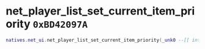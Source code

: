 # net_player_list_set_current_item_priority `0xBD42097A`

```lua
natives.net_ui.net_player_list_set_current_item_priority(_unk0 --[[ integer ]])
```